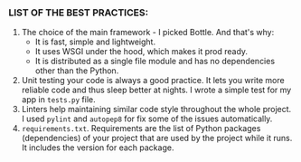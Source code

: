 ### LIST OF THE BEST PRACTICES:
1. The choice of the main framework - I picked Bottle. And that's why:
    * It is fast, simple and lightweight.
    * It uses WSGI under the hood, which makes it prod ready.
    * It is distributed as a single file module and has no dependencies other than the Python.
2. Unit testing your code is always a good practice. It lets you write more reliable code and thus sleep better at nights. I wrote a simple test for my app in `tests.py` file.
3. Linters help maintaining similar code style throughout the whole project. I used `pylint` and `autopep8` for fix some of the issues automatically.
4. `requirements.txt`. Requirements are the list of Python packages (dependencies) of your project that are used by the project while it runs. It includes the version for each package.